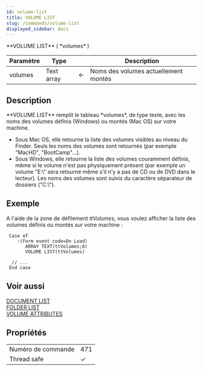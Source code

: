 ```yaml
---
id: volume-list
title: VOLUME LIST
slug: /commands/volume-list
displayed_sidebar: docs
---
```


<!--REF #_command_.VOLUME LIST.Syntax-->**VOLUME LIST** ( *volumes* )<!-- END REF-->
<!--REF #_command_.VOLUME LIST.Params-->
| Paramètre | Type |  | Description |
| --- | --- | --- | --- |
| volumes | Text array | &#8592; | Noms des volumes actuellement montés |

<!-- END REF-->

## Description 

<!--REF #_command_.VOLUME LIST.Summary-->**VOLUME LIST** remplit le tableau *volumes*, de type texte, avec les noms des volumes définis (Windows) ou montés (Mac OS) sur votre machine.<!-- END REF-->

* Sous Mac OS, elle retourne la liste des volumes visibles au niveau du Finder. Seuls les noms des volumes sont retournés (par exemple "MacHD", "BootCamp"...).
* Sous Windows, elle retourne la liste des volumes couramment définis, même si le volume n'est pas physiquement présent (par exemple un volume "E:\\" sera retourné même s'il n'y a pas de CD ou de DVD dans le lecteur). Les noms des volumes sont suivis du caractère séparateur de dossiers ("C:\\").

## Exemple 

A l'aide de la zone de défilement *ttVolumes*, vous voulez afficher la liste des volumes définis ou montés sur votre machine :

```4d
 Case of
    :(Form event code=On Load)
       ARRAY TEXT(ttVolumes;0)
       VOLUME LIST(ttVolumes)
 
  // ...
 End case
```

## Voir aussi 

[DOCUMENT LIST](document-list.md)  
[FOLDER LIST](folder-list.md)  
[VOLUME ATTRIBUTES](volume-attributes.md)  

## Propriétés

|  |  |
| --- | --- |
| Numéro de commande | 471 |
| Thread safe | &check; |


